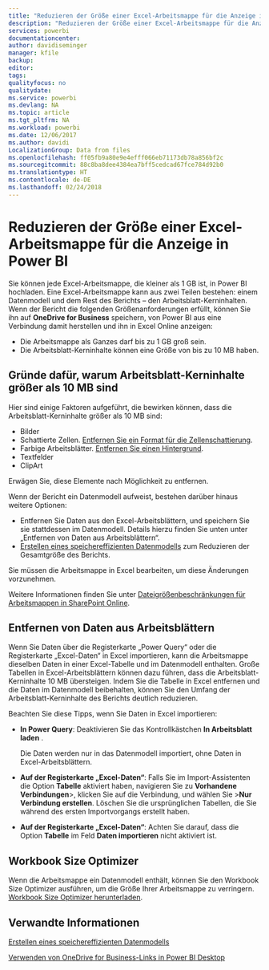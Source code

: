 ```yaml
---
title: "Reduzieren der Größe einer Excel-Arbeitsmappe für die Anzeige in Power BI"
description: "Reduzieren der Größe einer Excel-Arbeitsmappe für die Anzeige in Power BI"
services: powerbi
documentationcenter: 
author: davidiseminger
manager: kfile
backup: 
editor: 
tags: 
qualityfocus: no
qualitydate: 
ms.service: powerbi
ms.devlang: NA
ms.topic: article
ms.tgt_pltfrm: NA
ms.workload: powerbi
ms.date: 12/06/2017
ms.author: davidi
LocalizationGroup: Data from files
ms.openlocfilehash: ff05fb9a80e9e4efff066eb71173db78a856bf2c
ms.sourcegitcommit: 88c8ba8dee4384ea7bff5cedcad67fce784d92b0
ms.translationtype: HT
ms.contentlocale: de-DE
ms.lasthandoff: 02/24/2018
---
```

# <a name="reduce-the-size-of-an-excel-workbook-to-view-it-in-power-bi"></a>Reduzieren der Größe einer Excel-Arbeitsmappe für die Anzeige in Power BI
Sie können jede Excel-Arbeitsmappe, die kleiner als 1 GB ist, in Power BI hochladen. Eine Excel-Arbeitsmappe kann aus zwei Teilen bestehen: einem Datenmodell und dem Rest des Berichts – den Arbeitsblatt-Kerninhalten. Wenn der Bericht die folgenden Größenanforderungen erfüllt, können Sie ihn auf **OneDrive for Business** speichern, von Power BI aus eine Verbindung damit herstellen und ihn in Excel Online anzeigen:

* Die Arbeitsmappe als Ganzes darf bis zu 1 GB groß sein.
* Die Arbeitsblatt-Kerninhalte können eine Größe von bis zu 10 MB haben.

## <a name="what-makes-core-worksheet-contents-larger-than-10-mb"></a>Gründe dafür, warum Arbeitsblatt-Kerninhalte größer als 10 MB sind
Hier sind einige Faktoren aufgeführt, die bewirken können, dass die Arbeitsblatt-Kerninhalte größer als 10 MB sind:

* Bilder
* Schattierte Zellen. [Entfernen Sie ein Format für die Zellenschattierung](https://support.office.com/article/Add-or-change-the-background-color-of-cells-ac10f131-b847-428f-b656-d65375fb815e).
* Farbige Arbeitsblätter. [Entfernen Sie einen Hintergrund](https://support.office.com/en-US/article/add-or-remove-a-sheet-background-3577a762-8450-4556-96a2-cc265abc00a8).
* Textfelder
* ClipArt

Erwägen Sie, diese Elemente nach Möglichkeit zu entfernen. 

Wenn der Bericht ein Datenmodell aufweist, bestehen darüber hinaus weitere Optionen: 

* Entfernen Sie Daten aus den Excel-Arbeitsblättern, und speichern Sie sie stattdessen im Datenmodell. Details hierzu finden Sie unten unter „Entfernen von Daten aus Arbeitsblättern“. 
* [Erstellen eines speichereffizienten Datenmodells](https://support.office.com/article/Create-a-memory-efficient-Data-Model-using-Excel-2013-and-the-Power-Pivot-add-in-951c73a9-21c4-46ab-9f5e-14a2833b6a70) zum Reduzieren der Gesamtgröße des Berichts.

Sie müssen die Arbeitsmappe in Excel bearbeiten, um diese Änderungen vorzunehmen.

Weitere Informationen finden Sie unter [Dateigrößenbeschränkungen für Arbeitsmappen in SharePoint Online](https://support.office.com/article/File-size-limits-for-workbooks-in-SharePoint-Online-9e5bc6f8-018f-415a-b890-5452687b325e).

## <a name="remove-data-from-worksheets"></a>Entfernen von Daten aus Arbeitsblättern
Wenn Sie Daten über die Registerkarte „Power Query“ oder die Registerkarte „Excel-Daten“ in Excel importieren, kann die Arbeitsmappe dieselben Daten in einer Excel-Tabelle und im Datenmodell enthalten. Große Tabellen in Excel-Arbeitsblättern können dazu führen, dass die Arbeitsblatt-Kerninhalte 10 MB übersteigen. Indem Sie die Tabelle in Excel entfernen und die Daten im Datenmodell beibehalten, können Sie den Umfang der Arbeitsblatt-Kerninhalte des Berichts deutlich reduzieren. 

Beachten Sie diese Tipps, wenn Sie Daten in Excel importieren:

* **In Power Query**: Deaktivieren Sie das Kontrollkästchen **In Arbeitsblatt laden** .
  
  Die Daten werden nur in das Datenmodell importiert, ohne Daten in Excel-Arbeitsblättern.
* **Auf der Registerkarte „Excel-Daten“**: Falls Sie im Import-Assistenten die Option **Tabelle** aktiviert haben, navigieren Sie zu **Vorhandene Verbindungen**\>, klicken Sie auf die Verbindung, und wählen Sie \>**Nur Verbindung erstellen**. Löschen Sie die ursprünglichen Tabellen, die Sie während des ersten Importvorgangs erstellt haben.
* **Auf der Registerkarte „Excel-Daten“**: Achten Sie darauf, dass die Option **Tabelle** im Feld **Daten importieren** nicht aktiviert ist.

## <a name="workbook-size-optimizer"></a>Workbook Size Optimizer
Wenn die Arbeitsmappe ein Datenmodell enthält, können Sie den Workbook Size Optimizer ausführen, um die Größe Ihrer Arbeitsmappe zu verringern. [Workbook Size Optimizer herunterladen](https://www.microsoft.com/en-us/download/details.aspx?id=38793).

## <a name="related-info"></a>Verwandte Informationen
[Erstellen eines speichereffizienten Datenmodells](https://support.office.com/article/Create-a-memory-efficient-Data-Model-using-Excel-2013-and-the-Power-Pivot-add-in-951c73a9-21c4-46ab-9f5e-14a2833b6a70)

[Verwenden von OneDrive for Business-Links in Power BI Desktop](desktop-use-onedrive-business-links.md)

